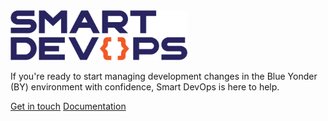 <img src="./assets/logo.png" alt="Image description" height="80" style="object-fit: cover;">



 If you're ready to start managing development changes in the Blue Yonder (BY) environment with confidence, Smart DevOps is here to help.

[Get in touch](https://www.smart-is.com/what-we-do/smart-product/smart-devops/)
[Documentation](./readme.md)




